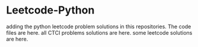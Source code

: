 # Leetcode-Python
adding the python leetcode problem solutions in this repositories. 
The code files are here.
all CTCI problems solutions are here.
some leetcode solutions are here.























































































































































































































































































































































































































